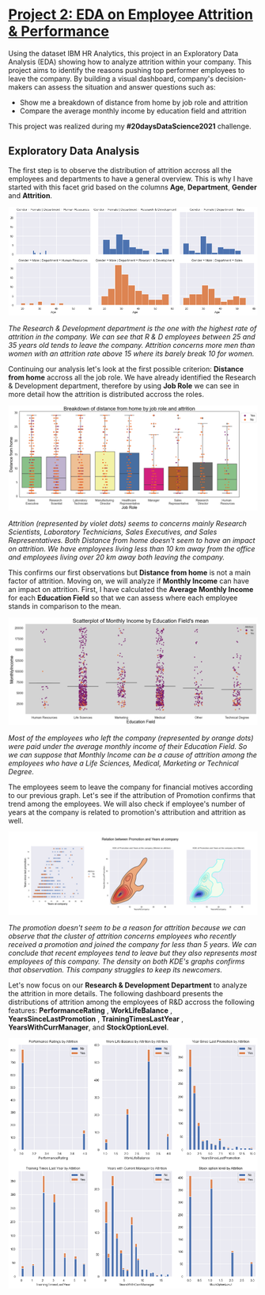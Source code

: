 # [Project 2: EDA on Employee Attrition & Performance](https://www.kaggle.com/pavansubhasht/ibm-hr-analytics-attrition-dataset)

Using the dataset IBM HR Analytics, this project in an Exploratory Data Analysis (EDA) showing how to analyze attrition within your company. This project aims to identify the reasons pushing top performer employees to leave the company. By building a visual dashboard, company's decision-makers can assess the situation and answer questions such as:  
  
- Show me a breakdown of distance from home by job role and attrition
- Compare the average monthly income by education field and attrition
  
This project was realized during my **#20daysDataScience2021** challenge.  
  
## Exploratory Data Analysis  
The first step is to observe the distribution of attrition accross all the employees and departments to have a general overview. This is why I have started with this facet grid based on the columns **Age**, **Department**, **Gender** and **Attrition**.  
  
![Facet_grid_attrition](/images/FacetGrid_AttritionAge_per_Department.png)  
  
*The Research & Development department is the one with the highest rate of attrition in the company. We can see that R & D 
employees between 25 and 35 years old tends to leave the company. Attrition concerns more men than women with an attrition 
rate above 15 where its barely break 10 for women.*  
  
Continuing our analysis let's look at the first possible criterion: **Distance from home** accross all the job role. We have already identified the Research & Development department, therefore by using **Job Role** we can see in more detail how the attrition is distributed accross the roles.  
  
![Box_plot_distance_role](/images/Stripplot_Distance_JobRole.png)  
    
*Attrition (represented by violet dots) seems to concerns mainly Research Scientists, Laboratory Technicians, Sales Executives, and Sales Representatives. Both Distance from home doesn't seem to have an impact on attrition. We have employees living less than 10 km away from the office and employees living
over 20 km away both leaving the company.*  
  
This confirms our first observations but **Distance from home** is not a main factor of attrition. Moving on, we will analyze if **Monthly Income** can have an impact on attrition. First, I have calculated the **Average Monthly Income** for each **Education Field** so that we can assess where each employee stands in comparison to the mean.  
  
![Scatterplot_distance_income](/images/scatterplot_income_education.png)  
  
*Most of the employees who left the company (represented by orange dots) were paid under the average monthly income of their Education Field. So we can 
suppose that Monthly Income can be a cause of attrition among the employees who have a Life Sciences, Medical, Marketing or 
Technical Degree.*  
  
The employees seem to leave the company for financial motives according to our previous graph. Let's see if the attribution of Promotion confirms that trend among the employees.
We will also check if employee's number of years at the company is related to promotion's attribution and attrition as well.  
  
![kde_promotion_yearsatcompany](/images/promotion_vs_years.png)
  
*The promotion doesn't seem to be a reason for attrition because we can observe that the cluster of attrition concerns employees
who recently received a promotion and joined the company for less than 5 years. We can conclude that recent employees tend 
to leave but they also represents most employees of this company. The density on both KDE's graphs confirms that observation. This company struggles to keep its newcomers.*
  
Let's now focus on our **Research & Development Department** to analyze the attrition in more details. The following dashboard presents the distributions of attrition among the employees of R&D accross the following features: **PerformanceRating** , **WorkLifeBalance** , **YearsSinceLastPromotion** , **TrainingTimesLastYear** , **YearsWithCurrManager**, and **StockOptionLevel**.
  
![Subplot of the attrition in the RD Department](/images/rd_subplot.png)
